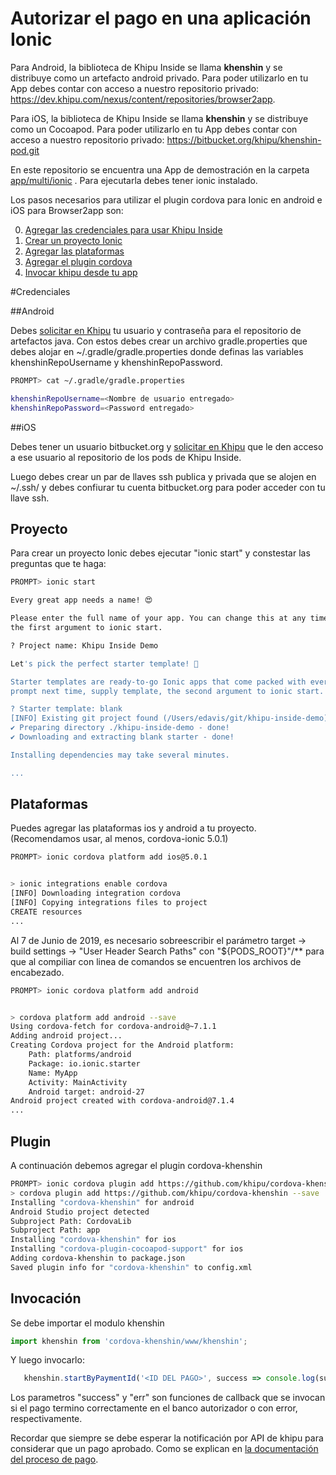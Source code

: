 # Autorizar el pago en una aplicación Ionic

Para Android, la biblioteca de Khipu Inside se llama **khenshin** y se distribuye como un artefacto android privado. Para poder utilizarlo en tu App debes contar con acceso a nuestro repositorio privado: https://dev.khipu.com/nexus/content/repositories/browser2app.

Para iOS, la biblioteca de Khipu Inside se llama **khenshin** y se distribuye como un Cocoapod. Para poder utilizarlo en tu App debes contar con acceso a nuestro repositorio privado: https://bitbucket.org/khipu/khenshin-pod.git

En este repositorio se encuentra una App de demostración en la carpeta [app/multi/ionic](https://github.com/khipu/khipu-inside-demo/tree/master/app/multi/ionic) . Para ejecutarla debes tener ionic instalado.

Los pasos necesarios para utilizar el plugin cordova para Ionic en android e iOS para Browser2app son:

0. [Agregar las credenciales para usar Khipu Inside](#credenciales)
1. [Crear un proyecto Ionic](#proyecto)
2. [Agregar las plataformas](#plataformas)
3. [Agregar el plugin cordova](#plugin)
4. [Invocar khipu desde tu app](#invocación)

#Credenciales

##Android

Debes [solicitar en Khipu](mailto:soporte@khipu.com) tu usuario y contraseña para el repositorio de artefactos java. Con estos debes crear un archivo gradle.properties que debes alojar en ~/.gradle/gradle.properties donde definas las variables khenshinRepoUsername y khenshinRepoPassword.

```bash
PROMPT> cat ~/.gradle/gradle.properties

khenshinRepoUsername=<Nombre de usuario entregado>
khenshinRepoPassword=<Password entregado>
```
   
##iOS

Debes tener un usuario bitbucket.org y [solicitar en Khipu](mailto:soporte@khipu.com) que le den acceso a ese usuario al repositorio de los pods de Khipu Inside.

Luego debes crear un par de llaves ssh publica y privada que se alojen en ~/.ssh/ y debes confiurar tu cuenta bitbucket.org para poder acceder con tu llave ssh.
    
    
## Proyecto

Para crear un proyecto Ionic debes ejecutar "ionic start" y constestar las preguntas que te haga:

```bash
PROMPT> ionic start

Every great app needs a name! 😍

Please enter the full name of your app. You can change this at any time. To bypass this prompt next time, supply name,
the first argument to ionic start.

? Project name: Khipu Inside Demo

Let's pick the perfect starter template! 💪

Starter templates are ready-to-go Ionic apps that come packed with everything you need to build your app. To bypass this
prompt next time, supply template, the second argument to ionic start.

? Starter template: blank
[INFO] Existing git project found (/Users/edavis/git/khipu-inside-demo). Git operations are disabled.
✔ Preparing directory ./khipu-inside-demo - done!
✔ Downloading and extracting blank starter - done!

Installing dependencies may take several minutes.

...
```


## Plataformas

Puedes agregar las plataformas ios y android a tu proyecto. (Recomendamos usar, al menos, cordova-ionic 5.0.1)

```bash
PROMPT> ionic cordova platform add ios@5.0.1


> ionic integrations enable cordova
[INFO] Downloading integration cordova
[INFO] Copying integrations files to project
CREATE resources
...
```

Al 7 de Junio de 2019, es necesario sobreescribir el parámetro target -> build settings -> "User Header Search Paths" con "${PODS_ROOT}"/** para que al compiliar con linea de comandos se encuentren los archivos de encabezado.


```bash
PROMPT> ionic cordova platform add android


> cordova platform add android --save
Using cordova-fetch for cordova-android@~7.1.1
Adding android project...
Creating Cordova project for the Android platform:
	Path: platforms/android
	Package: io.ionic.starter
	Name: MyApp
	Activity: MainActivity
	Android target: android-27
Android project created with cordova-android@7.1.4
...
```

## Plugin

A continuación debemos agregar el plugin cordova-khenshin

```bash
PROMPT> ionic cordova plugin add https://github.com/khipu/cordova-khenshin 
> cordova plugin add https://github.com/khipu/cordova-khenshin --save
Installing "cordova-khenshin" for android
Android Studio project detected
Subproject Path: CordovaLib
Subproject Path: app
Installing "cordova-khenshin" for ios
Installing "cordova-plugin-cocoapod-support" for ios
Adding cordova-khenshin to package.json
Saved plugin info for "cordova-khenshin" to config.xml
```

## Invocación

Se debe importar el modulo khenshin

```typescript
import khenshin from 'cordova-khenshin/www/khenshin';
```

Y luego invocarlo:

```typescript
   khenshin.startByPaymentId('<ID DEL PAGO>', success => console.log(success), err => console.log(err));
```

Los parametros "success" y "err" son funciones de callback que se invocan si el pago termino correctamente en el banco autorizador o con error, respectivamente.

Recordar que siempre se debe esperar la notificación por API de khipu para considerar que un pago aprobado. Como se explican en [la documentación del proceso de pago](README.md).
